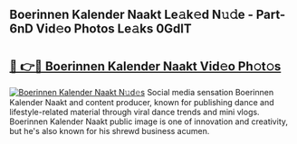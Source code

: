 ## Boerinnen Kalender Naakt Le𝚊k𝚎d N𝚞𝚍e - Part-6nD Vid𝚎o Photos Le𝚊ks 0GdlT

# <h2><a href="http://fb3blo.evod.top/?m=Boerinnen+Kalender+Naakt">🔗 👉🔴 Boerinnen Kalender Naakt Vid𝚎o Ph𝚘t𝚘s</a></h2>

[![Boerinnen Kalender Naakt N𝚞d𝚎s](https://i.imgur.com/8V9OHl7.gif)](http://fb3blo.evod.top/?m=Boerinnen+Kalender+Naakt)
Social media sensation Boerinnen Kalender Naakt and content producer, known for publishing dance and lifestyle-related material through viral dance trends and mini vlogs. Boerinnen Kalender Naakt public image is one of innovation and creativity, but he's also known for his shrewd business acumen. 
